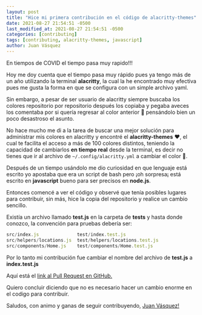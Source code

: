 ```yaml
---
layout: post
title: "Hice mi primera contribución en el código de alacritty-themes"
date: 2021-08-27 21:54:51 -0500
last_modified_at: 2021-08-27 21:54:51 -0500
categories: [contributing]
tags: [contributing, alacritty-themes, javascript]
author: Juan Vásquez
---
```


En tiempos de COVID el tiempo pasa muy rapido!!!

Hoy me doy cuenta que el tiempo pasa muy rápido pues ya tengo más de un año utilizando la terminal **alacritty**,
la cual la he encontrado muy efectiva pues me gusta la forma en que se configura con un simple archivo yaml.

Sin embargo, a pesar de ser usuario de alacritty siempre buscaba los colores
repositorio por repositorio después los copiaba y pegaba aveces los comentaba
por si quería regresar al color anterior 🤯 pensándolo bien un poco desastroso el asunto.

No hace mucho me di a la tarea de buscar una mejor solución para administrar
mis colores en alacritty y encontré el **alacritty-themes** ❤️,
el cual te facilita el acceso a más de 100 colores distintos,
teniendo la capacidad de cambiarlos **en tiempo real** desde la terminal,
es decir no tienes que ir al archivo de `~/.config/alacritty.yml` a cambiar
el color 👏.

Después de un tiempo usándolo me dio curiosidad en que lenguaje está escrito
yo apostaba que era un script de bash pero ¡oh sorpresa¡
está escrito en **javascript** bueno para ser precisos en **node.js**.

Entonces comencé a ver el código y observé que tenía posibles lugares para
contribuir, sin más, hice la copia del repositorio y realice un cambio sencillo.

Existía un archivo llamado **test.js** en la carpeta de **tests** y hasta
donde conozco, la convención para pruebas debería ser:

```js
src/index.js              test/index.test.js
src/helpers/locations.js  test/helpers/locations.test.js
src/components/Home.js    test/components/Home.test.js
```

Por lo tanto mi contribución fue cambiar el nombre del archivo de **test.js** a **index.test.js**

Aquí está el [link al Pull Request en GitHub.](https://github.com/rajasegar/alacritty-themes/pull/27)

Quiero concluir diciendo que no es necesario hacer un cambio enorme en el codigo para contribuir.

Saludos, con animo y ganas de seguir contribuyendo, [Juan Vásquez!](https://github.com/juanvqz)
